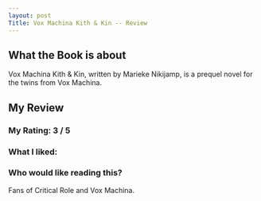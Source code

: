 ```yaml
---
layout: post
Title: Vox Machina Kith & Kin -- Review
---
```


## What the Book is about
Vox Machina Kith & Kin, written by Marieke Nikijamp, is a prequel novel for the twins from Vox Machina. 

## My Review

### My Rating: 3 / 5

### What I liked:


### Who would like reading this?
Fans of Critical Role and Vox Machina. 
